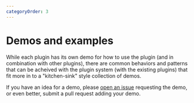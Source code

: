 ```yaml
---
categoryOrder: 3
---
```


# Demos and examples

While each plugin has its own demo for how to use the plugin (and in combination with other plugins),
there are common behaviors and patterns that can be acheived with the plugin system (with the existing plugins)
that fit more in to a "kitchen-sink" style collection of demos.

If you have an idea for a demo, please [open an issue](https://github.com/CrowdStrike/ember-headless-table/issues)
requesting the demo, or even better, submit a pull request adding your demo.
